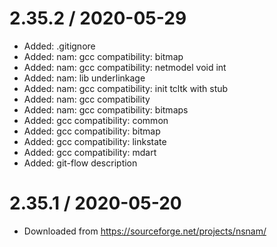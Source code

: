 
2.35.2 / 2020-05-29
==================

  * Added: .gitignore
  * Added: nam: gcc compatibility: bitmap
  * Added: nam: gcc compatibility: netmodel void int
  * Added: nam: lib underlinkage
  * Added: nam: gcc compatibility: init tcltk with stub
  * Added: nam: gcc compatibility
  * Added: nam: gcc compatibility: bitmaps
  * Added: gcc compatibility: common
  * Added: gcc compatibility: bitmap
  * Added: gcc compatibility: linkstate
  * Added: gcc compatibility: mdart
  * Added: git-flow description

2.35.1 / 2020-05-20
==================

  * Downloaded from https://sourceforge.net/projects/nsnam/
